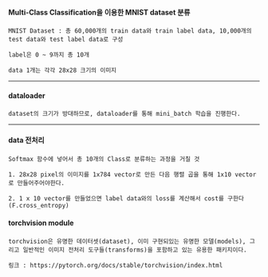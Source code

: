 #### Multi-Class Classification을 이용한 MNIST dataset 분류

    MNIST Dataset : 총 60,000개의 train data와 train label data, 10,000개의 test data와 test label data로 구성

    label은 0 ~ 9까지 총 10개

    data 1개는 각각 28x28 크기의 이미지 

---

#### dataloader

    dataset의 크기가 방대하므로, dataloader를 통해 mini_batch 학습을 진행한다.
  
---  
   
#### data 전처리
 
    Softmax 함수에 넣어서 총 10개의 Class로 분류하는 과정을 거칠 것 
  
    1. 28x28 pixel의 이미지를 1x784 vector로 만든 다음 행렬 곱을 통해 1x10 vector로 만들어주어야한다.
  
    2. 1 x 10 vector를 만들었으면 label data와의 loss를 계산해서 cost를 구한다 (F.cross_entropy)
    

#### torchvision module 

    torchvision은 유명한 데이터셋(dataset), 이미 구현되있는 유명한 모델(models), 그리고 일반적인 이미지 전처리 도구들(transforms)을 포함하고 있는 유용한 패키지이다.

    링크 : https://pytorch.org/docs/stable/torchvision/index.html  
  
  
